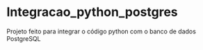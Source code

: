 # Integracao_python_postgres
Projeto feito para integrar o código python com o banco de dados PostgreSQL
